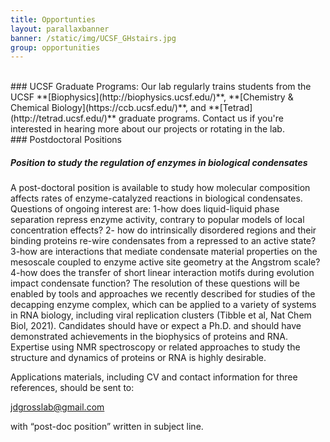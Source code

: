```yaml
---
title: Opportunties
layout: parallaxbanner
banner: /static/img/UCSF_GHstairs.jpg
group: opportunities
---
```



<div class="divider"> </div>
<br>
### UCSF Graduate Programs:  
  Our lab regularly trains students from the UCSF **[Biophysics](http://biophysics.ucsf.edu/)**, **[Chemistry & Chemical Biology](https://ccb.ucsf.edu/)**, and **[Tetrad](http://tetrad.ucsf.edu/)** graduate programs. Contact us if you're interested in hearing more about our projects or rotating in the lab.

<br>
### Postdoctoral Positions

##### <a class="cyan-text lighten-1">Position to study the regulation of enzymes in biological condensates </a>
A post-doctoral position is available to study how molecular composition affects rates of enzyme-catalyzed reactions in biological condensates.  Questions of ongoing interest are: 1-how does liquid-liquid phase separation repress enzyme activity, contrary to popular models of local concentration effects? 2- how do intrinsically disordered regions and their binding proteins re-wire condensates from a repressed to an active state? 3-how are interactions that mediate condensate material properties on the mesoscale coupled to enzyme active site geometry at the Angstrom scale? 4-how does the transfer of short linear interaction motifs during evolution impact condensate function?   The resolution of these questions will be enabled by tools and approaches we recently described for studies of the decapping enzyme complex,  which can be applied to a variety of systems in RNA biology, including viral replication clusters (Tibble et al, Nat Chem Biol, 2021).   Candidates should have or expect a Ph.D. and should have demonstrated achievements in the biophysics of proteins and RNA. Expertise using NMR spectroscopy or related approaches to study the structure and dynamics of proteins or RNA is highly desirable.  

Applications materials, including CV and contact information for three references, should be sent to:

jdgrosslab@gmail.com

with “post-doc position” written in subject line.

<div class="divider"></div>

